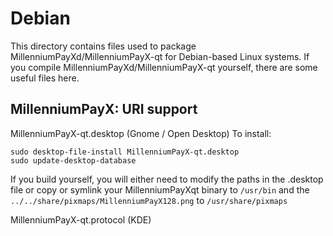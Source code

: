 
Debian
====================
This directory contains files used to package MillenniumPayXd/MillenniumPayX-qt
for Debian-based Linux systems. If you compile MillenniumPayXd/MillenniumPayX-qt yourself, there are some useful files here.

## MillenniumPayX: URI support ##


MillenniumPayX-qt.desktop  (Gnome / Open Desktop)
To install:

	sudo desktop-file-install MillenniumPayX-qt.desktop
	sudo update-desktop-database

If you build yourself, you will either need to modify the paths in
the .desktop file or copy or symlink your MillenniumPayXqt binary to `/usr/bin`
and the `../../share/pixmaps/MillenniumPayX128.png` to `/usr/share/pixmaps`

MillenniumPayX-qt.protocol (KDE)

